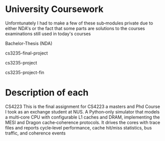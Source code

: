 # University Coursework
Unforntunately I had to make a few of these sub‑modules private due to either NDA's or the fact that some parts are solutions to the courses examinations still used in today's courses

Bachelor-Thesis (NDA)

cs3235-final-project 

cs3235-project

cs3235-project-fin

# Description of each

CS4223
This is the final assignment for CS4223 a masters and Phd Course I took as an exchange student at NUS. A Python‑only simulator that models a multi‑core CPU with configurable L1 caches and DRAM, implementing the MESI and Dragon cache‑coherence protocols. It drives the cores with trace files and reports cycle‑level performance, cache hit/miss statistics, bus traffic, and coherence events
